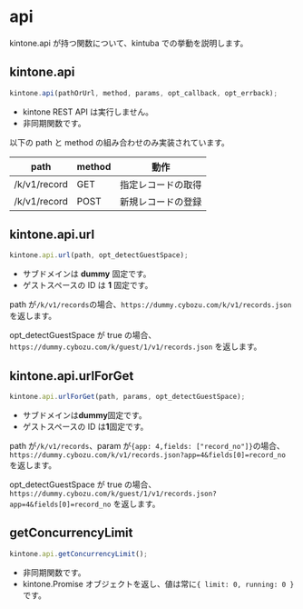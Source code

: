 # api

kintone.api が持つ関数について、kintuba での挙動を説明します。

## kintone.api

```js
kintone.api(pathOrUrl, method, params, opt_callback, opt_errback);
```

- kintone REST API は実行しません。
- 非同期関数です。

以下の path と method の組み合わせのみ実装されています。

| path         | method | 動作               |
| ------------ | ------ | ------------------ |
| /k/v1/record | GET    | 指定レコードの取得 |
| /k/v1/record | POST   | 新規レコードの登録 |

## kintone.api.url

```js
kintone.api.url(path, opt_detectGuestSpace);
```

- サブドメインは **dummy** 固定です。
- ゲストスペースの ID は **1** 固定です。

path が`/k/v1/records`の場合、`https://dummy.cybozu.com/k/v1/records.json` を返します。

opt_detectGuestSpace が true の場合、`https://dummy.cybozu.com/k/guest/1/v1/records.json` を返します。

## kintone.api.urlForGet

```js
kintone.api.urlForGet(path, params, opt_detectGuestSpace);
```

- サブドメインは**dummy**固定です。
- ゲストスペースの ID は**1**固定です。

path が`/k/v1/records`、param が`{app: 4,fields: ["record_no"]}`の場合、`https://dummy.cybozu.com/k/v1/records.json?app=4&fields[0]=record_no` を返します。

opt_detectGuestSpace が true の場合、`https://dummy.cybozu.com/k/guest/1/v1/records.json?app=4&fields[0]=record_no` を返します。

## getConcurrencyLimit

```js
kintone.api.getConcurrencyLimit();
```

- 非同期関数です。
- kintone.Promise オブジェクトを返し、値は常に`{ limit: 0, running: 0 }`です。
